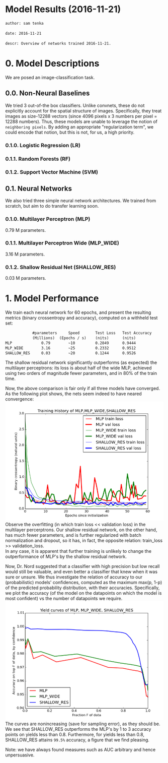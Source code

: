 # Model Results (2016-11-21) 
    author: sam tenka

    date: 2016-11-21

    descr: Overview of networks trained 2016-11-21.

# 0. Model Descriptions

We are posed an image-classification task.

## 0.0. Non-Neural Baselines

We tried 3 out-of-the box classifiers. Unlike convnets, these do not explicitly
account for the spatial structure of images. Specifically, they treat images as
size-12288 vectors (since 4096 pixels x 3 numbers per pixel = 12288 numbers).
Thus, these models are unable to leverage the notion of `neighboring pixels`.
By adding an appropriate "regularization term", we could encode that notion,
but this is not, for us, a high priority.

### 0.1.0. Logistic Regression (LR)

### 0.1.1. Random Forests (RF)

### 0.1.2. Support Vector Machine (SVM)

## 0.1. Neural Networks

We also tried three simple neural network architectures. We trained from scratch, 
but aim to do transfer learning soon.

### 0.1.0. Multilayer Perceptron (MLP)

0.79 M parameters.

### 0.1.1. Multilayer Perceptron Wide (MLP_WIDE)

3.16 M parameters.

### 0.1.2. Shallow Residual Net (SHALLOW_RES)

0.03 M parameters.

# 1. Model Performance 

We train each neural network for 60 epochs, and present the resulting metrics
(binary crossentropy and accuracy), computed on a withheld test set:
                
                #parameters     Speed       Test Loss   Test Accuracy
                (Millions)  (Epochs / s)    (nits)      (nits)
    MLP             0.79        ~10         0.2849      0.9444
    MLP_WIDE        3.16        ~25         0.2332      0.9512
    SHALLOW_RES     0.03        ~20         0.1244      0.9526

The shallow residual network significantly outperforms (as expected)
the multilayer perceptrons: its loss is about half of the wide MLP,
achieved using two orders of magnitude fewer parameters, and in 80%
of the train time.

Now, the above comparison is fair only if all three models have converged.
As the following plot shows, the nets seem indeed to have neared convergence:
![hi](/discussion/figures/MLP_vs_MLP_WIDE_vs_SHALLOW_RES.hist.png)
Observe the overfitting (in which train loss << validation loss) in the 
multilayer percerptrons. Our shallow residual network, on the other hand,
has much fewer parameters, and is further regularized with batch normalization
and dropout, so it has, in fact, the opposite relation: train_loss >> validation_loss.  
In any case, it is apparent that further training is unlikely to change
the outperformance of MLP's by the shallow residual network.

Now, Dr. Nord suggested that a classifier with high precision but low
recall would still be valuable, and even better a classifier that
knew when it was sure or unsure. We thus investigate the relation
of accuracy to our (probabilistic) models' confidences, computed as the maximum
max(p, 1-p) of the predicted probability distribution, with their accuracies.
Specifically, we plot the accuracy (of the model on the datapoints on which the
model is most confident) vs the number of datapoints we require.
![hi](/discussion/figures/MLP_vs_MLP_WIDE_vs_SHALLOW_RES.yield.png)
The curves are nonincreasing (save for sampling error), as they should be.
We see that SHALLOW_RES outperforms the MLP's by 1 to 3 accuracy points on
yields less than 0.8. Furthermore, for yields less than 0.8, SHALLOW_RES
attains `99.5%` accuracy, a figure that we find pleasing.

Note: we have always found measures such as AUC arbitrary and hence
unpersuasive.

